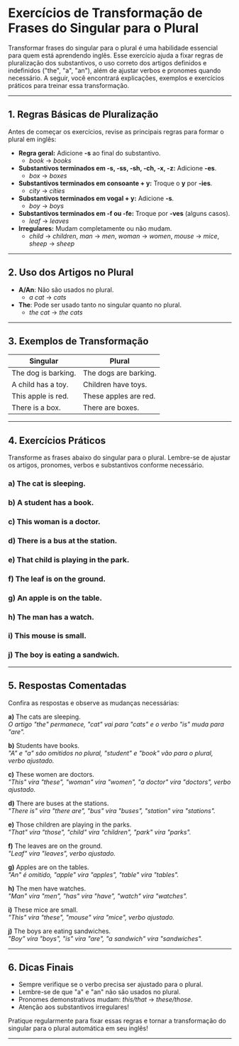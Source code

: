
# Exercícios de Transformação de Frases do Singular para o Plural

Transformar frases do singular para o plural é uma habilidade essencial para quem está aprendendo inglês. Esse exercício ajuda a fixar regras de pluralização dos substantivos, o uso correto dos artigos definidos e indefinidos ("the", "a", "an"), além de ajustar verbos e pronomes quando necessário. A seguir, você encontrará explicações, exemplos e exercícios práticos para treinar essa transformação.

---

## 1. Regras Básicas de Pluralização

Antes de começar os exercícios, revise as principais regras para formar o plural em inglês:

- **Regra geral:** Adicione **-s** ao final do substantivo.
  - *book* → *books*
- **Substantivos terminados em -s, -ss, -sh, -ch, -x, -z:** Adicione **-es**.
  - *box* → *boxes*
- **Substantivos terminados em consoante + y:** Troque o **y** por **-ies**.
  - *city* → *cities*
- **Substantivos terminados em vogal + y:** Adicione **-s**.
  - *boy* → *boys*
- **Substantivos terminados em -f ou -fe:** Troque por **-ves** (alguns casos).
  - *leaf* → *leaves*
- **Irregulares:** Mudam completamente ou não mudam.
  - *child* → *children*, *man* → *men*, *woman* → *women*, *mouse* → *mice*, *sheep* → *sheep*

---

## 2. Uso dos Artigos no Plural

- **A/An**: Não são usados no plural.
  - *a cat* → *cats*
- **The**: Pode ser usado tanto no singular quanto no plural.
  - *the cat* → *the cats*

---

## 3. Exemplos de Transformação

| Singular                | Plural                  |
|-------------------------|-------------------------|
| The dog is barking.     | The dogs are barking.   |
| A child has a toy.      | Children have toys.     |
| This apple is red.      | These apples are red.   |
| There is a box.         | There are boxes.        |

---

## 4. Exercícios Práticos

Transforme as frases abaixo do singular para o plural. Lembre-se de ajustar os artigos, pronomes, verbos e substantivos conforme necessário.

### a) The cat is sleeping.
### b) A student has a book.
### c) This woman is a doctor.
### d) There is a bus at the station.
### e) That child is playing in the park.
### f) The leaf is on the ground.
### g) An apple is on the table.
### h) The man has a watch.
### i) This mouse is small.
### j) The boy is eating a sandwich.

---

## 5. Respostas Comentadas

Confira as respostas e observe as mudanças necessárias:

**a)** The cats are sleeping.  
*O artigo "the" permanece, "cat" vai para "cats" e o verbo "is" muda para "are".*

**b)** Students have books.  
*"A" e "a" são omitidos no plural, "student" e "book" vão para o plural, verbo ajustado.*

**c)** These women are doctors.  
*"This" vira "these", "woman" vira "women", "a doctor" vira "doctors", verbo ajustado.*

**d)** There are buses at the stations.  
*"There is" vira "there are", "bus" vira "buses", "station" vira "stations".*

**e)** Those children are playing in the parks.  
*"That" vira "those", "child" vira "children", "park" vira "parks".*

**f)** The leaves are on the ground.  
*"Leaf" vira "leaves", verbo ajustado.*

**g)** Apples are on the tables.  
*"An" é omitido, "apple" vira "apples", "table" vira "tables".*

**h)** The men have watches.  
*"Man" vira "men", "has" vira "have", "watch" vira "watches".*

**i)** These mice are small.  
*"This" vira "these", "mouse" vira "mice", verbo ajustado.*

**j)** The boys are eating sandwiches.  
*"Boy" vira "boys", "is" vira "are", "a sandwich" vira "sandwiches".*

---

## 6. Dicas Finais

- Sempre verifique se o verbo precisa ser ajustado para o plural.
- Lembre-se de que "a" e "an" não são usados no plural.
- Pronomes demonstrativos mudam: *this/that* → *these/those*.
- Atenção aos substantivos irregulares!

Pratique regularmente para fixar essas regras e tornar a transformação do singular para o plural automática em seu inglês!

---
```
